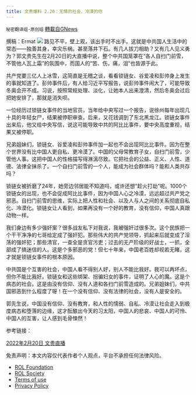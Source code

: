```yaml
---
title: 文贵爆料 2.20：无情的社会、冷漠的你
---
```

`秘密翻译组-原创组` [轉載自GNews](https://gnews.org/zh-hans/2037855/)

撰稿：Ermat
![](https://assets.gnews.org/wp-content/uploads/2022/02/snapshot-6.jpg)
路见不平，壁上观，该出手时不出手。这就是中共国人生活中的常态——独善其身，幸灾乐祸，甚至落井下石。有几人拔刀相助？又有几人见义勇为？郭文贵先生在2月20日的大直播中说，整个中共国笼罩在“各人自扫门前雪，不管他人瓦上霜”的氛围中，而国人的“苦、伤，痛，泪”也皆源于此。

共产党要三亿人上冰雪，这简直是无稽之谈，看看锁链女、谷爱凌和彭帅身上发生的事就知道了。彭帅事件后，有人给习近平写报告，说彭帅事件闹大了，可能导致冬奥会开不成。习说，按照常规处理、淡化，让她本人出来澄清，然后冬奥会过后把她安排了，那就是消失呗。

一位经历过锁链女事件的当地官员，当年给中央写过一个报告，说徐州每年出现几十具的年轻女尸，结果被停职审查。后来，又花钱调到了东北黑龙江。锁链女事件出来后，他又给中央写信，说这可能导致中共的阿比比事件，要中央高度重视，结果又被停职。

兄弟姐妹们，锁链女、谷爱凌和彭帅事件加一起也不会出现阿比比事件。因为在整个世界没有比中国人更自私、更冷漠了。中国的父母常教育子女，自扫门前雪，少管他人事。这把中国人的性格描写得淋漓尽致。它把社会的公益、正义、人性、道德、法律全抹杀了。一个自扫门前雪的一个人，能成为社会群体吗？能和人类共存吗？

锁链女被折磨了24年，她旁边邻居能不知道吗，或许还想“趁火打劫”呢。1000个锁链女的出现，也不会促成阿比比事件，因为中国人心之冷漠，远远超过共产党之邪恶。自扫门前雪的思维，实际上把人性和社会、以及人与人之间的关系彻底自私化、冷漠化。锁链女让人看到，如果再没有一个好的教育，没有信仰，中国人真跟动物一样。

我们身边有多少强奸案？很多战友私下对我说，我被强奸过很多次。这个民族把一个干干净净的七哥给定成了强奸犯。那些伟大的共产党领导，抓起来后就变成了淫荡的强奸犯；那些清官，一查全是贪官污吏；过去的无产阶级的好战士，一抓，全部成了搞迷信的人。这是个多邪恶的党！但七十年来，中国老百姓却视若无睹，这才就是锁链女事件的根本原因。

中共国是个互害的社会，中国人看不得别人好，别人不能比我好。我可以再坏点，但你不能比我好。锁链女和这些绑架、拐骗妇女的事件，证明了人心的魔。这是个病态的社会。这是由没有信仰、没有人道和各扫门前雪造成的。兄弟姐妹们，中共国邪恶到什么程度了呀！在一个没有信仰、没有法律的社会，没有人是安全的。

郭先生说，中国没有信仰、没有教育，和人性的懦弱、自私、冷漠让社会走入到极度病态和堕落的边缘，这才酝酿出今天的习太阳，中国人的悲哀、中国人的可怜、中国人的互害，让人感到毛骨悚然！

参考链接：

[2022年2月20日 文贵直播](https://gettr.com/streaming/pvqckb4291)

 

免责声明：本文内容仅代表作者个人观点，平台不承担任何法律风险。

- [ROL Foundation](https://rolfoundation.org/)
- [ROL Society](https://rolsociety.org/)
- [Terms of use](https://gnews.org/terms-of-use-3/)
- [Privacy Policy](https://gnews.org/privacy-policy/)
